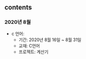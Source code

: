 ## contents
### 2020년 8월
- c 언어:
    + 기간: 2020년 8월 16일 ~ 8월 31일
    + 교재: C언어
    + 프로젝트: 계산기
    
